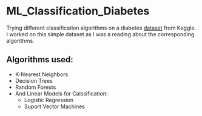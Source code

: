 # ML_Classification_Diabetes
Trying different classification algorithms on a diabetes [dataset](https://www.kaggle.com/code/towfeeqf/diabetes-prediction-ml/data) from Kaggle. I worked on this simple dataset as I was a reading about the corresponding algorithms. 

## Algorithms used:
* K-Nearest Neighbors
* Decision Trees
* Random Forests
* And Linear Models for Calssification:
  * Logistic Regression
  * Suport Vector Machines
